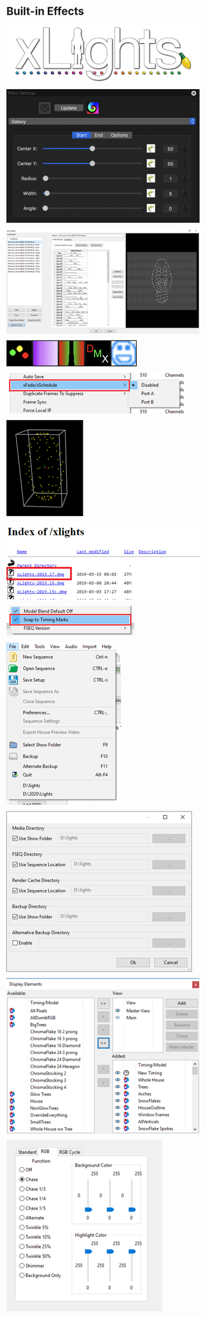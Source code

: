 # Built-in Effects

![](../../.gitbook/assets/xlights-logo.png)

![](../../.gitbook/assets/image%20%28431%29.png)

![](../../.gitbook/assets/image%20%28354%29.png)

![](../../.gitbook/assets/image-755.png)

![](../../.gitbook/assets/image%20%28700%29.png)

![](../../.gitbook/assets/image%20%28325%29.png)

![](../../.gitbook/assets/image%20%28375%29.png)

![](../../.gitbook/assets/image%20%28428%29.png)

![](../../.gitbook/assets/image%20%28254%29.png)

![](../../.gitbook/assets/image%20%28461%29.png)

![](../../.gitbook/assets/image%20%28382%29.png)

![](../../.gitbook/assets/image%20%28265%29.png)

